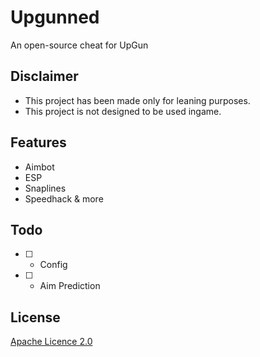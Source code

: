 # Upgunned

An open-source cheat for UpGun





## Disclaimer

- This project has been made only for leaning purposes.
- This project is not designed to be used ingame.
## Features

- Aimbot
- ESP
- Snaplines
- Speedhack & more
## Todo

- [ ] - Config
- [ ] - Aim Prediction 
## License

[Apache Licence 2.0](https://www.apache.org/licenses/LICENSE-2.0)

